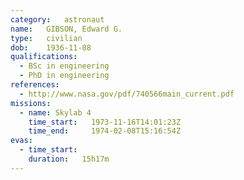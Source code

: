 ```yaml
---
category:	astronaut
name:	GIBSON, Edward G.
type:	civilian
dob:	1936-11-08
qualifications:
  - BSc in engineering
  - PhD in engineering
references:
  - http://www.nasa.gov/pdf/740566main_current.pdf
missions:
  - name: Skylab 4
    time_start:   1973-11-16T14:01:23Z
    time_end:     1974-02-08T15:16:54Z
evas:
  - time_start: 
    duration:   15h17m
---
```

